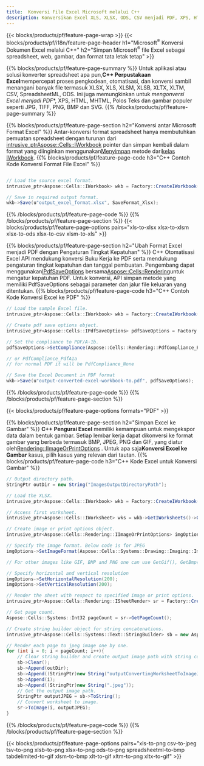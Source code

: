 ```yaml
---
title:  Konversi File Excel Microsoft melalui C++
description: Konversikan Excel XLS, XLSX, ODS, CSV menjadi PDF, XPS, HTML, JPEG dan format lainnya hanya dengan beberapa baris kode C++.
---
```

{{< blocks/products/pf/feature-page-wrap >}}
{{< blocks/products/pf/i18n/feature-page-header h1="Microsoft<sup>&reg;</sup> Konversi Dokumen Excel melalui C++" h2="Simpan Microsoft<sup>&reg;</sup> file Excel sebagai spreadsheet, web, gambar, dan format tata letak tetap" >}}

{{% blocks/products/pf/feature-page-summary %}}
 Untuk aplikasi atau solusi konverter spreadsheet apa pun,**C++ Perpustakaan Excel**mempercepat proses pengkodean, otomatisasi, dan konversi sambil menangani banyak file termasuk XLSX, XLS, XLSM, XLSB, XLTX, XLTM, CSV, SpreadsheetML, ODS. Ini juga memungkinkan untuk *mengonversi Excel menjadi PDF**, XPS, HTML, MHTML, Polos Teks dan gambar populer seperti JPG, TIFF, PNG, BMP dan SVG.
{{% /blocks/products/pf/feature-page-summary %}}

{{% blocks/products/pf/feature-page-section h2="Konversi antar Microsoft Format Excel" %}}
 Antar-konversi format spreadsheet hanya membutuhkan pemuatan spreadsheet dengan turunan dari[ intrusive_ptr<Aspose::Cells::IWorkbook>](https://reference.aspose.com/cells/cpp/class/aspose.cells.i_workbook) pointer dan simpan kembali dalam format yang diinginkan menggunakan[Menyimpan](https://reference.aspose.com/cells/cpp/class/aspose.cells.i_workbook#a9460f52a2dec8f4bf623a4905167d997) metode dari[kelas IWorkbook](https://reference.aspose.com/cells/cpp/class/aspose.cells.i_workbook).
{{% blocks/products/pf/feature-page-code h3="C++ Contoh Kode Konversi Format File Excel" %}}

```cs

// Load the source excel format.
intrusive_ptr<Aspose::Cells::IWorkbook> wkb = Factory::CreateIWorkbook(u"src_excel_file.xls");

// Save in required output format.
wkb->Save(u"output_excel_format.xlsx", SaveFormat_Xlsx);

```
{{% /blocks/products/pf/feature-page-code %}}
{{% /blocks/products/pf/feature-page-section %}}
{{< blocks/products/pf/feature-page-options pairs="xls-to-xlsx xlsx-to-xlsm xlsx-to-ods xlsx-to-csv xlsm-to-xls" >}}


{{% blocks/products/pf/feature-page-section h2="Ubah Format Excel menjadi PDF dengan Pengaturan Tingkat Kepatuhan" %}}
 C++ Otomatisasi Excel API mendukung konversi Buku Kerja ke PDF serta mendukung pengaturan tingkat kepatuhan dan tanggal pembuatan. Pengembang dapat menggunakan[IPdfSaveOptions](https://reference.aspose.com/cells/cpp/class/aspose.cells.i_pdf_save_options) bersama[Aspose::Cells::Rendering](https://reference.aspose.com/cells/cpp/namespace/aspose.cells.rendering)untuk mengatur kepatuhan PDF. Untuk konversi, API simpan metode yang memiliki PdfSaveOptions sebagai parameter dan jalur file keluaran yang ditentukan.
{{% blocks/products/pf/feature-page-code h3="C++ Contoh Kode Konversi Excel ke PDF" %}}

```cs
// Load the sample Excel file.
intrusive_ptr<Aspose::Cells::IWorkbook> wkb = Factory::CreateIWorkbook(u"sample-convert-excel-to.pdf");

// Create pdf save options object.
intrusive_ptr<Aspose::Cells::IPdfSaveOptions> pdfSaveOptions = Factory::CreateIPdfSaveOptions();

// Set the compliance to PDF/A-1b.
pdfSaveOptions->SetCompliance(Aspose::Cells::Rendering::PdfCompliance_PdfA1b);

// or PdfCompliance_PdfA1a 
// for normal PDF it will be PdfCompliance_None

// Save the Excel Document in PDF format
wkb->Save(u"output-converted-excel-workbook-to.pdf", pdfSaveOptions);


```
{{% /blocks/products/pf/feature-page-code %}}
{{% /blocks/products/pf/feature-page-section %}}

{{< blocks/products/pf/feature-page-options formats="PDF" >}}

{{% blocks/products/pf/feature-page-section h2="Simpan Excel ke Gambar" %}}
**C++ Pengurai Excel** memiliki kemampuan untuk mengekspor data dalam bentuk gambar. Setiap lembar kerja dapat dikonversi ke format gambar yang berbeda termasuk BMP, JPEG, PNG dan GIF, yang diatur oleh[Rendering::IImageOrPrintOptions](https://reference.aspose.com/cells/cpp/class/aspose.cells.rendering.i_image_or_print_options) . Untuk apa saja**Konversi Excel ke Gambar** kasus, pilih kasus yang relevan dari tautan.
{{% blocks/products/pf/feature-page-code h3="C++ Kode Excel untuk Konversi Gambar" %}}

```cs
// Output directory path.
StringPtr outDir = new String("ImagesOutputDirectoryPath");

// Load the XLSX.
intrusive_ptr<Aspose::Cells::IWorkbook> wkb = Factory::CreateIWorkbook(u"source-excel-file.xlsx");

// Access first worksheet.
intrusive_ptr<Aspose::Cells::IWorksheet> wks = wkb->GetIWorksheets()->GetObjectByIndex(0);

// Create image or print options object.
intrusive_ptr<Aspose::Cells::Rendering::IImageOrPrintOptions> imgOptions = Factory::CreateIImageOrPrintOptions();

// Specify the image format. Below code is for JPEG
imgOptions->SetImageFormat(Aspose::Cells::Systems::Drawing::Imaging::ImageFormat::GetJpeg());

// For other images like GIF, BMP and PNG one can use GetGif(), GetBmp() and GetPng() respectively 

// Specify horizontal and vertical resolution
imgOptions->SetHorizontalResolution(200);
imgOptions->SetVerticalResolution(200);

// Render the sheet with respect to specified image or print options.
intrusive_ptr<Aspose::Cells::Rendering::ISheetRender> sr = Factory::CreateISheetRender(wks, imgOptions);

// Get page count.
Aspose::Cells::Systems::Int32 pageCount = sr->GetPageCount();

// Create string builder object for string concatenations.
intrusive_ptr<Aspose::Cells::Systems::Text::StringBuilder> sb = new Aspose::Cells::Systems::Text::StringBuilder();

// Render each page to jpeg image one by one.
for (int i = 0; i < pageCount; i++){
	// Clear string builder and create output image path with string concatenations.
	sb->Clear();
	sb->Append(outDir);
	sb->Append((StringPtr)new String("outputConvertingWorksheetToImageJPEG_"));
	sb->Append(i);
	sb->Append((StringPtr)new String(".jpeg"));
	// Get the output image path.
	StringPtr outputJPEG = sb->ToString();
	// Convert worksheet to image.
	sr->ToImage(i, outputJPEG);
}
```
{{% /blocks/products/pf/feature-page-code %}}
{{% /blocks/products/pf/feature-page-section %}}

{{< blocks/products/pf/feature-page-options pairs="xls-to-png csv-to-jpeg tsv-to-png xlsb-to-png xlsx-to-png ods-to-png spreadsheetml-to-bmp tabdelimited-to-gif xlsm-to-bmp xlt-to-gif xltm-to-png xltx-to-gif" >}}
